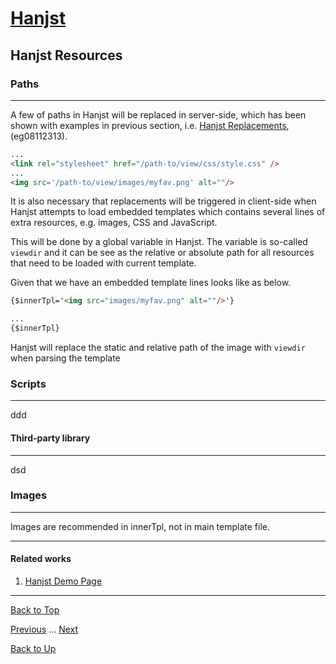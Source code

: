 # [Hanjst](/hanjst/index)
## Hanjst Resources
### Paths
---
A few of paths in Hanjst will be replaced in server-side, which has been shown with examples in previous section, i.e. [Hanjst Replacements](./hanjst-replacement), (eg08112313).

```html
...
<link rel="stylesheet" href="/path-to/view/css/style.css" />
...
<img src='/path-to/view/images/myfav.png' alt=""/>

```

It is also necessary that replacements will be triggered in client-side when Hanjst attempts to load embedded templates which contains several lines of extra resources, e.g. images, CSS and JavaScript.

This will be done by a global variable in Hanjst. The variable is so-called `viewdir` and it can be see as the relative or absolute path for all resources that need to be loaded with current template.

Given that we have an embedded template lines looks like as below.

```html
{$innerTpl='<img src="images/myfav.png" alt=""/>'}

...
{$innerTpl}
```

Hanjst will replace the static and relative path of the image with `viewdir` when parsing the template



### Scripts
---
ddd

#### Third-party library
---
dsd


### Images
---
Images are recommended in innerTpl, not in main template file.



---

#### Related works

1. [Hanjst Demo Page](https://ufqi.com/dev/hanjst/)


---

[Back to Top](/hanjst/hanjst-resource)

[Previous](./data-in-json) ... [Next](./)

[Back to Up](/hanjst/index)
<!--stackedit_data:
eyJoaXN0b3J5IjpbLTExNzgwODI0MTcsMTk5ODAxMTc0NywtMT
c1NzQ4MTcxOV19
-->
